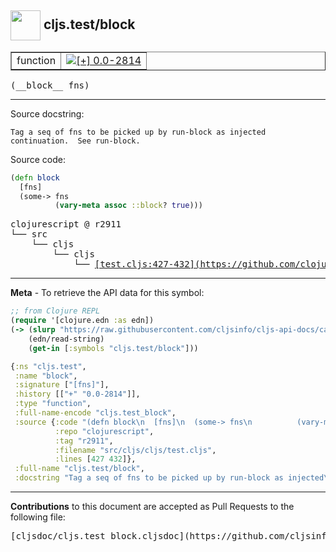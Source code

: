 ## <img width="48px" valign="middle" src="http://i.imgur.com/Hi20huC.png"> cljs.test/block

 <table border="1">
<tr>

<td>function</td>
<td><a href="https://github.com/cljsinfo/cljs-api-docs/tree/0.0-2814"><img valign="middle" alt="[+] 0.0-2814" src="https://img.shields.io/badge/+-0.0--2814-lightgrey.svg"></a> </td>
</tr>
</table>

 <samp>
(__block__ fns)<br>
</samp>

---




Source docstring:

```
Tag a seq of fns to be picked up by run-block as injected
continuation.  See run-block.
```

Source code:

```clj
(defn block
  [fns]
  (some-> fns
          (vary-meta assoc ::block? true)))
```

 <pre>
clojurescript @ r2911
└── src
    └── cljs
        └── cljs
            └── <ins>[test.cljs:427-432](https://github.com/clojure/clojurescript/blob/r2911/src/cljs/cljs/test.cljs#L427-L432)</ins>
</pre>


---

__Meta__ - To retrieve the API data for this symbol:

```clj
;; from Clojure REPL
(require '[clojure.edn :as edn])
(-> (slurp "https://raw.githubusercontent.com/cljsinfo/cljs-api-docs/catalog/cljs-api.edn")
    (edn/read-string)
    (get-in [:symbols "cljs.test/block"]))
```

```clj
{:ns "cljs.test",
 :name "block",
 :signature ["[fns]"],
 :history [["+" "0.0-2814"]],
 :type "function",
 :full-name-encode "cljs.test_block",
 :source {:code "(defn block\n  [fns]\n  (some-> fns\n          (vary-meta assoc ::block? true)))",
          :repo "clojurescript",
          :tag "r2911",
          :filename "src/cljs/cljs/test.cljs",
          :lines [427 432]},
 :full-name "cljs.test/block",
 :docstring "Tag a seq of fns to be picked up by run-block as injected\ncontinuation.  See run-block."}

```

---

__Contributions__ to this document are accepted as Pull Requests to the following file:

 <pre>
[cljsdoc/cljs.test_block.cljsdoc](https://github.com/cljsinfo/cljs-api-docs/blob/master/cljsdoc/cljs.test_block.cljsdoc)
</pre>

